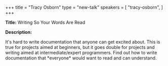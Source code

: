 +++
title = "Tracy Osborn"
type = "new-talk"
speakers = [
        "tracy-osborn",
]
+++
<div class="span-15  ">
  <div class="span-15  last ">
  <p><strong>Title:</strong>
  Writing So Your Words Are Read
  </p>

  <p><strong>Description:</strong></p>

  <p>
  It's hard to write documentation that anyone can get excited about. This is true for projects aimed at beginners, but it goes double for projects and writing aimed at intermediate/expert programmers. Find out how to write documentation that *everyone* would want to read and can understand. 
  </p>
  </div>
</div>